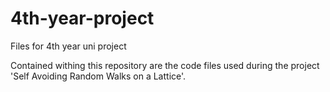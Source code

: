 # 4th-year-project
Files for 4th year uni project

Contained withing this repository are the code files used during the project 'Self Avoiding Random Walks on a Lattice'.
